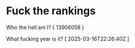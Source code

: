 # Fuck the rankings

Who the hell am I?
{ 13906058 }

What fucking year is it?
[ 2025-03-16T22:26:40Z ]
